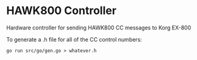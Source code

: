 # HAWK800 Controller
Hardware controller for sending HAWK800 CC messages to Korg EX-800 


To generate a .h file for all of the CC control numbers:

```
go run src/go/gen.go > whatever.h
```
